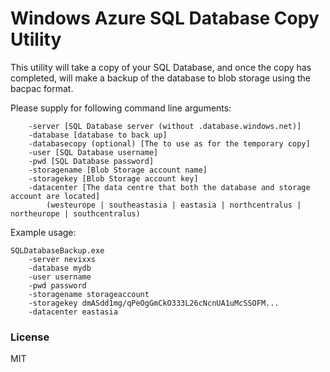 Windows Azure SQL Database Copy Utility
=======================================

This utility will take a copy of your SQL Database, and once the copy has completed, will make a backup of the database to blob storage using the bacpac format.

Please supply for following command line arguments:

```
    -server [SQL Database server (without .database.windows.net)]
    -database [database to back up]
    -databasecopy (optional) [The to use as for the temporary copy]
    -user [SQL Database username]
    -pwd [SQL Database password]
    -storagename [Blob Storage account name]
    -storagekey [Blob Storage account key]
    -datacenter [The data centre that both the database and storage account are located]
        (westeurope | southeastasia | eastasia | northcentralus | northeurope | southcentralus)
```

Example usage:

```
SQLDatabaseBackup.exe 
    -server nevixxs 
    -database mydb 
    -user username 
    -pwd password 
    -storagename storageaccount 
    -storagekey dmASdd1mg/qPeOgGmCkO333L26cNcnUA1uMcSSOFM... 
    -datacenter eastasia
```

### License

MIT